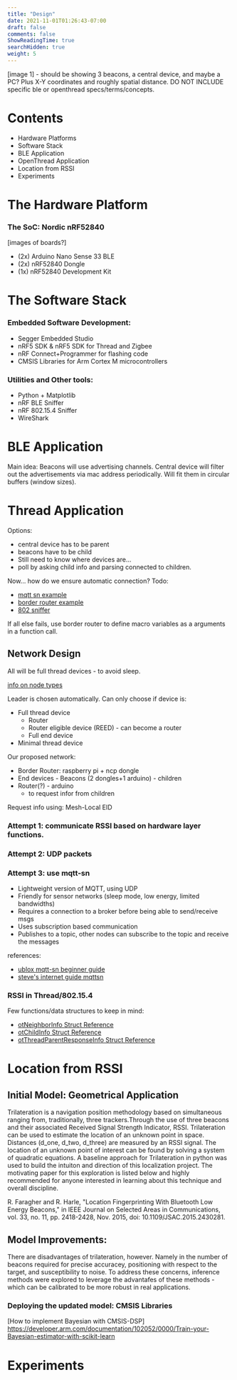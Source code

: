 ```yaml
---
title: "Design"
date: 2021-11-01T01:26:43-07:00
draft: false
comments: false
ShowReadingTime: true
searchHidden: true
weight: 5
---
```


<!-- # System Design -->

[image 1] - should be showing 3 beacons, a central device, and maybe a PC? Plus X-Y coordinates and roughly spatial distance. DO NOT INCLUDE specific ble or openthread specs/terms/concepts.


# Contents

- Hardware Platforms
- Software Stack
- BLE Application
- OpenThread Application
- Location from RSSI
- Experiments


# The Hardware Platform

### The SoC: Nordic nRF52840

[images of boards?]

- (2x) Arduino Nano Sense 33 BLE
- (2x) nRF52840 Dongle
- (1x) nRF52840 Development Kit

# The Software Stack

### Embedded Software Development:
- Segger Embedded Studio
- nRF5 SDK & nRF5 SDK for Thread and Zigbee
- nRF Connect+Programmer for flashing code
- CMSIS Libraries for Arm Cortex M microcontrollers
<!-- - (... Tensorflow?) -->

### Utilities and Other tools:
- Python + Matplotlib
- nRF BLE Sniffer
- nRF 802.15.4 Sniffer
- WireShark

# BLE Application

Main idea:
Beacons will use advertising channels.
Central device will filter out the advertisements via mac address periodically. Will fit them in circular buffers (window sizes).



# Thread Application



Options:
- central device has to be parent
- beacons have to be child
- Still need to know where devices are...
- poll by asking child info and parsing
connected to children. 

Now... how do we ensure automatic connection?
Todo: 
- [mqtt sn example](https://infocenter.nordicsemi.com/index.jsp?topic=%2Fsdk_tz_v3.1.0%2Fthread_mqttsn_example.html)
- [border router example](https://infocenter.nordicsemi.com/index.jsp?topic=%2Fcom.nordic.infocenter.thread_zigbee.v3.0.0%2Fthread_border_router.html)
- [802 sniffer](https://infocenter.nordicsemi.com/index.jsp?topic=%2Fug_sniffer_802154%2FUG%2Fsniffer_802154%2Fintro_802154.html)

If all else fails, use border router to define macro variables as a arguments in a function call.


## Network Design

All will be full thread devices - to avoid sleep.

[info on node types](https://openthread.io/guides/thread-primer/node-roles-and-types)

Leader is chosen automatically.
Can only choose if device is:
- Full thread device
  - Router
  - Router eligible device (REED) - can become a router
  - Full end device
- Minimal thread device

Our proposed network:
- Border Router: raspberry pi + ncp dongle
- End devices - Beacons (2 dongles+1 arduino) - children
- Router(?) - arduino
  - to request infor from children




Request info using: Mesh-Local EID



### Attempt 1: communicate RSSI based on hardware layer functions.

### Attempt 2: UDP packets

### Attempt 3: use mqtt-sn 
- Lightweight version of MQTT, using UDP
- Friendly for sensor networks (sleep mode, low energy, limited bandwidths)
- Requires a connection to a broker before being able to send/receive msgs
- Uses subscription based communication
- Publishes to a topic, other nodes can subscribe to the topic and receive the messages

references:
- [ublox mqtt-sn beginner guide](https://www.u-blox.com/en/blogs/insights/mqtt-beginners-guide)
- [steve's internet guide mqttsn](http://www.steves-internet-guide.com/mqtt-sn/)

### RSSI in Thread/802.15.4

Few functions/data structures to keep in mind:
- [otNeighborInfo Struct Reference](https://infocenter.nordicsemi.com/index.jsp?topic=%2Fsdk_tz_v4.0.0%2Fstructot_neighbor_info.html&resultof=%22%72%73%73%69%22%20)
- [otChildInfo Struct Reference](https://infocenter.nordicsemi.com/index.jsp?topic=%2Fsdk_tz_v4.0.0%2Fstructot_child_info.html&resultof=%22%72%73%73%69%22%20)
- [otThreadParentResponseInfo Struct Reference](https://infocenter.nordicsemi.com/index.jsp?topic=%2Fsdk_tz_v4.0.0%2Fstructot_thread_parent_response_info.html&resultof=%22%72%73%73%69%22%20)

# Location from RSSI
## Initial Model: Geometrical Application

Trilateration is a navigation position methodology based on simultaneous ranging from, traditionally, three trackers.Through the use of three beacons and their associated Received Signal Strength Indicator, RSSI. Trilateration can be used to estimate the location of an unknown point in space. Distances (d_one, d_two, d_three) are measured by an RSSI signal. The location of an unknown point of interest can be found by solving a system of quadratic equations. A baseline approach for Trilateration in python was used to build the intuiton and direction of this localization project. The motivating paper for this exploration is listed below and highly recommended for anyone interested in learning about this technique and overall discipline.


R. Faragher and R. Harle, "Location Fingerprinting With Bluetooth Low Energy Beacons," in IEEE Journal on Selected Areas in Communications, vol. 33, no. 11, pp. 2418-2428, Nov. 2015, doi: 10.1109/JSAC.2015.2430281.



## Model Improvements: 

There are disadvantages of trilateration, however. Namely in the number of beacons required for precise accuracey, positioning with respect to the target, and susceptibility to noise. To address these concerns, inference methods were explored to leverage the advantafes of these methods - which can be calibrated to be more robust in real applications.

### Deploying the updated model: CMSIS Libraries
[How to implement Bayesian with CMSIS-DSP]
https://developer.arm.com/documentation/102052/0000/Train-your-Bayesian-estimator-with-scikit-learn


# Experiments
